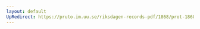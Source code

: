 ```yaml
---
layout: default
UpRedirect: https://pruto.im.uu.se/riksdagen-records-pdf/1868/prot-1868--ak--507.pdf
---
```


